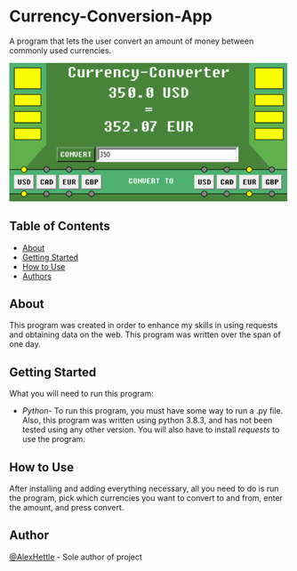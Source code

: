 # Currency-Conversion-App
<p> A program that lets the user convert an amount of money between commonly used currencies.</p>
<img src="Pictures/Screenshot.png" width=500>

## Table of Contents
- [About](#about)
- [Getting Started](#getting_started)
- [How to Use](#usage)
- [Authors](#authors)
## About <a name = "about"></a>
This program was created in order to enhance my skills in using requests and obtaining data on the web. This program was written over the span of one day.
## Getting Started <a name = "getting_started"></a>
What you will need to run this program:<br>
- <em>Python</em>- To run this program, you must have some way to run a .py file. Also, this program was written using python 3.8.3, and has not been tested using any other version. You will also have to install <em>requests</em> to use the program.
## How to Use <a name="usage"></a>
After installing and adding everything necessary, all you need to do is run the program, pick which currencies you want to convert to and from, enter the amount, and press convert.
## Author <a name = "authors"></a>
[@AlexHettle](https://github.com/AlexHettle) - Sole author of project
